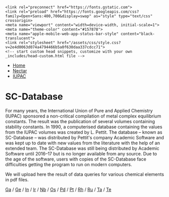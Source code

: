 <html lang="en">
  <head>
    <meta charset="UTF-8" />
    <meta name="viewport" content="width=device-width, initial-scale=1.0" />
    <!-- Begin Jekyll SEO tag v2.8.0 -->
<title>SC-Database</title>
<meta name="generator" content="Jekyll v3.9.2" />
<meta property="og:title" content="SC-Database" />
<meta property="og:locale" content="en_US" />
<link rel="canonical" href="https://equilibriumdata.github.io/sc-database2.html" />
<meta property="og:url" content="https://equilibriumdata.github.io/sc-database2.html" />
<meta property="og:site_name" content="SC-Database" />
<meta property="og:type" content="website" />
<meta name="twitter:card" content="summary" />
<meta property="twitter:title" content="SC-Database" />
<script type="application/ld+json">
{"@context":"https://schema.org","@type":"WebPage","headline":"Equilibrium data","url":"https://equilibriumdata.github.io/sc-database.html"}</script>
<!-- End Jekyll SEO tag -->

    <link rel="preconnect" href="https://fonts.gstatic.com">
    <link rel="preload" href="https://fonts.googleapis.com/css?family=Open+Sans:400,700&display=swap" as="style" type="text/css" crossorigin>
    <meta name="viewport" content="width=device-width, initial-scale=1">
    <meta name="theme-color" content="#157878">
    <meta name="apple-mobile-web-app-status-bar-style" content="black-translucent">
    <link rel="stylesheet" href="/assets/css/style.css?v=2e4d0063d074a4794466b5a0f630daa337cdcc71">
    <!-- start custom head snippets, customize with your own _includes/head-custom.html file -->
  </head>
  <body>
 <ul>
  <li><a href="/">Home</a></li>
  <li><a href="/cost-nectar.html">Nectar</a></li>
  <li><a class="active" href="/sc-database.html">IUPAC</a></li>
</ul>

<h1>SC-Database</h1>

<p>For many years, the International Union of Pure and Applied Chemistry (IUPAC) sponsored a non-critical compilation of metal complex equilibrium constants. The result was the publication of several volumes containing stability constants. In 1990, a computerised database containing the values from the IUPAC volumes was created by L. Pettit. The database – known as SC-Database – was distributed by Pettit's company Academic Software and was kept up to date with new values from the literature with the help of an extended team. The SC-Database was still being distributed by Academic Software until 2016–17 but is no longer available from any source. Due to the age of the software, users with copies of the SC-Database face difficulties getting the program to run on modern computers.</p>

<p>We will upload here the result of data queries for various chemical elements in pdf files.</p>

<p><a href="docs/IUPAC/gallium.pdf" target="_blank" rel="noopener">Ga</a>   /   <a href="docs/IUPAC/germanium.pdf" target="_blank" rel="noopener">Ge</a>   /   <a href="docs/IUPAC/indium.pdf" target="_blank" rel="noopener">In</a>   /   <a href="docs/IUPAC/iridium.pdf" target="_blank" rel="noopener">Ir</a>   /   <a href="docs/IUPAC/niobium.pdf" target="_blank" rel="noopener">Nb</a>   /   <a href="docs/IUPAC/osmium.pdf" target="_blank" rel="noopener">Os</a>   /   <a href="docs/IUPAC/palladium.pdf" target="_blank" rel="noopener">Pd</a>   /   <a href="docs/IUPAC/platinum.pdf" target="_blank" rel="noopener">Pt</a>   /   <a href="docs/IUPAC/rhodium.pdf" target="_blank" rel="noopener">Rh</a>   /   <a href="docs/IUPAC/rutheniumbo.pdf" target="_blank" rel="noopener">Ru</a>   /   <a href="docs/IUPAC/tantalum.pdf" target="_blank" rel="noopener">Ta</a>   /   <a href="docs/IUPAC/tellurium.pdf" target="_blank" rel="noopener">Te</a></p>
</head>
</html> 
